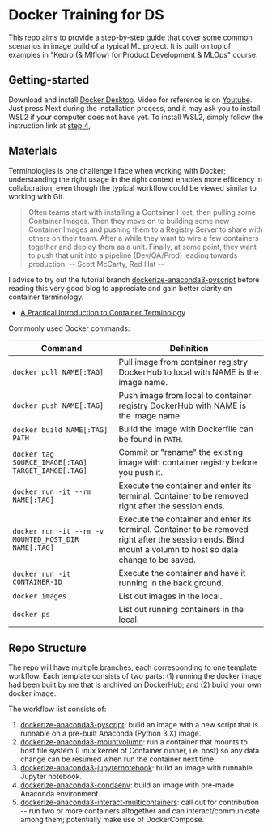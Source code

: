 # Docker Training for DS

This repo aims to provide a step-by-step guide that cover some common scenarios in image build of a typical ML project. It is built on top of examples in "Kedro (& Mlflow) for Product Development & MLOps" course. 

## Getting-started

Download and install [Docker Desktop](https://docs.docker.com/desktop/install/windows-install/). Video for reference is on [Youtube](https://www.youtube.com/watch?v=hczW_L3a2gk&ab_channel=S3CloudHub). Just press Next during the installation process, and it may ask you to install WSL2 if your computer does not have yet. To install WSL2, simply follow the instruction link at [step 4](https://learn.microsoft.com/en-sg/windows/wsl/install-manual#step-4---download-the-linux-kernel-update-package),

## Materials
Terminologies is one challenge I face when working with Docker; understanding the right usage in the right context enables more efficency in collaboration, even though the typical workflow could be viewed similar to working with Git. 

> Often teams start with installing a Container Host, then pulling some Container Images. Then they move on to building some new Container Images and pushing them to a Registry Server to share with others on their team. After a while they want to wire a few containers together and deploy them as a unit. Finally, at some point, they want to push that unit into a pipeline (Dev/QA/Prod) leading towards production.
-- Scott McCarty, Red Hat --

I advise to try out the tutorial branch [dockerize-anaconda3-pyscript](https://bitbucket.org/hoxuanvinh-upskills/docker-ds-training/src/dockerize-anaconda3-pyscript/) before reading this very good blog to appreciate and gain better clarity on container terminology.

- [A Practical Introduction to Container Terminology](https://developers.redhat.com/blog/2018/02/22/container-terminology-practical-introduction#)


Commonly used Docker commands:

| Command     | Definition |
| --------|---------|
| `docker pull NAME[:TAG]`   | Pull image from container registry DockerHub to local with NAME is the image name.   |
| `docker push NAME[:TAG]`   | Push image from local to container registry DockerHub with NAME is the image name.   |
| `docker build NAME[:TAG] PATH`| Build the image with Dockerfile can be found in `PATH`.|
| `docker tag SOURCE_IMAGE[:TAG] TARGET_IAMGE[:TAG]`| Commit or "rename" the existing image with container registry before you push it. |
| `docker run -it --rm NAME[:TAG]`  | Execute the container and enter its terminal. Container to be removed right after the session ends. | 
| `docker run -it --rm -v MOUNTED_HOST_DIR NAME[:TAG]`  | Execute the container and enter its terminal. Container to be removed right after the session ends. Bind mount a volumn to host so data change to be saved. | 
| `docker run -it CONTAINER-ID` | Execute the container and have it running in the back ground.
| `docker images` | List out images in the local. |
| `docker ps` | List out running containers in the local. |

## Repo Structure

The repo will have multiple branches, each corresponding to one template workflow. Each template consists of two parts: (1) running the docker image had been built by me that is archived on DockerHub; and (2) build your own docker image.

The workflow list consists of:

1.  [dockerize-anaconda3-pyscript](https://bitbucket.org/hoxuanvinh-upskills/docker-ds-training/src/dockerize-anaconda3-pyscript/): build an image with a new script that is runnable on a pre-built Anaconda (Python 3.X) image.
2.  [dockerize-anaconda3-mountvolumn](https://bitbucket.org/hoxuanvinh-upskills/docker-ds-training/src/dockerize-anaconda3-mountvolumn/): run a container that mounts to host file system (Linux kernel of Container runner, i.e. host) so any data change can be resumed when run the container next time.
3.  [dockerize-anaconda3-jupyternotebook](https://bitbucket.org/hoxuanvinh-upskills/docker-ds-training/src/dockerize-anaconda3-jupyternotebook/): build an image with runnable Jupyter notebook.
4.  [dockerize-anaconda3-condaenv](https://bitbucket.org/hoxuanvinh-upskills/docker-ds-training/src/dockerize-anaconda3-condaenv/): build an image with pre-made Anaconda environment.
5.  [dockerize-anaconda3-interact-multicontainers](https://bitbucket.org/hoxuanvinh-upskills/docker-ds-training/branch/dockerize-anaconda3-interact-multicontainers): call out for contribution -- run two or more containers altogether and can interact/communicate among them; potentially make use of DockerCompose. 

